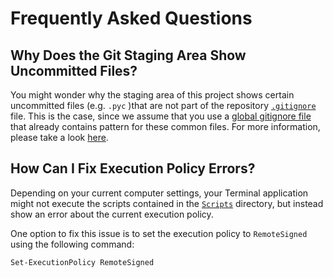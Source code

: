 # Frequently Asked Questions

## Why Does the Git Staging Area Show Uncommitted Files?

You might wonder why the staging area of this project shows certain uncommitted files (e.g. `.pyc` )that are not part of the repository [`.gitignore`](../.gitignore) file. This is the case, since we assume that you use a [global gitignore file](https://stackoverflow.com/questions/7335420/global-git-ignore) that already contains pattern for these common files. For more information, please take a look [here](https://mytoolit.bitrix24.de/workgroups/group/40/wiki/Git/).

## How Can I Fix Execution Policy Errors?

Depending on your current computer settings, your Terminal application might not execute the scripts contained in the [`Scripts`](../Scripts) directory, but instead show an error about the current execution policy.

One option to fix this issue is to set the execution policy to `RemoteSigned` using the following command:

```sh
Set-ExecutionPolicy RemoteSigned
```
